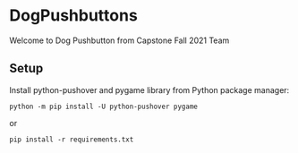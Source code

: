 # DogPushbuttons
Welcome to Dog Pushbutton from Capstone Fall 2021 Team

## Setup
Install python-pushover and pygame library from Python package manager:
```shell
python -m pip install -U python-pushover pygame
```
or
```shell
pip install -r requirements.txt
```
